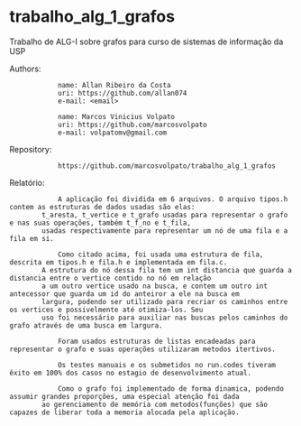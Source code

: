 # trabalho_alg_1_grafos
Trabalho de ALG-I sobre grafos para curso de sistemas de informação da USP

 Authors:	 	
 
				name: Allan Ribeiro da Costa
				uri: https://github.com/allan074
				e-mail: <email>

         		name: Marcos Vinicius Volpato
 				uri: https://github.com/marcosvolpato
				e-mail: volpatomv@gmail.com
				
 Repository: 	
 
				https://github.com/marcosvolpato/trabalho_alg_1_grafos
 
 Relatório: 	
 
				A aplicação foi dividida em 6 arquivos. O arquivo tipos.h contem as estruturas de dados usadas são elas:
			t_aresta, t_vertice e t_grafo usadas para representar o grafo e nas suas operações, também t_f_no e t_fila,
			usadas respectivamente para representar um nó de uma fila e a fila em si.
			
				Como citado acima, foi usada uma estrutura de fila, descrita em tipos.h e fila.h e implementada em fila.c. 
			A estrutura do nó dessa fila tem um int distancia que guarda a distancia entre o vertice contido no nó em relação
			a um outro vertice usado na busca, e contem um outro int antecessor que guarda um id do anteiror a ele na busca em 
			largura, podendo ser utilizado para recriar os caminhos entre os vertices e possivelmente até otimiza-los. Seu
			uso foi necessário para auxiliar nas buscas pelos caminhos do grafo através de uma busca em largura.
			
				Foram usados estruturas de listas encadeadas para representar o grafo e suas operações utilizaram metodos itertivos.
				
				Os testes manuais e os submetidos no run.codes tiveram êxito em 100% dos casos no estagio de desenvolvimento atual.
				
				Como o grafo foi implementado de forma dinamica, podendo assumir grandes proporções, uma especial atenção foi dada
			ao gerenciamento de memória com metodos(funções) que são capazes de liberar toda a memoria alocada pela aplicação.